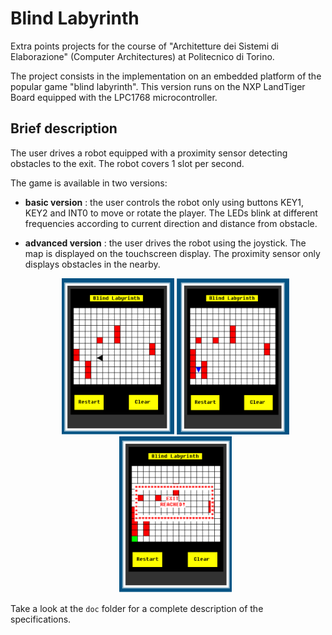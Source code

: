 # Blind Labyrinth 

Extra points projects for the course of "Architetture dei Sistemi di Elaborazione" (Computer Architectures) at Politecnico di Torino.

The project consists in the implementation on an embedded platform of the popular game "blind labyrinth". This version runs on the NXP LandTiger Board equipped with the LPC1768 microcontroller.  

## Brief description

The user drives a robot equipped with a proximity sensor detecting obstacles to the exit.  The robot covers 1 slot per second.

The game is available in two versions:

- **basic version** : the user controls the robot only using buttons KEY1, KEY2 and INT0 to move or rotate the player. The LEDs blink at different frequencies according to current direction and distance from obstacle.

- **advanced version** : the user drives the robot using the joystick. The map is displayed on the touchscreen display. The proximity sensor only displays obstacles in the nearby. 

  <div align="center">
      <img src="screenshots/fig1.png" width="180px" height="250px"</img> 
      <img src="screenshots/fig2.png" width="180px" height="250px"</img> 
      <img src="screenshots/fig3.png" width="180px" height="250px"</img> 
  </div>

Take a look at the ```doc``` folder for a complete description of the specifications. 

